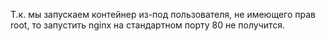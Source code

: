Т.к. мы запускаем контейнер из-под пользователя, не имеющего прав root, то запустить nginx на стандартном порту 80 не получится.